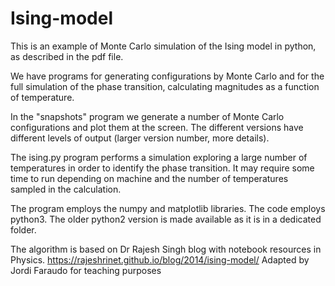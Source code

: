 # Ising-model
This is an example of Monte Carlo simulation of the Ising model in python, as described in the pdf file.

We have programs for generating configurations by Monte Carlo and for the full simulation of the phase transition, calculating magnitudes as a function of temperature.

In the "snapshots" program we generate a number of Monte Carlo configurations and plot them at the screen. The different versions have different levels of output (larger version number, more details). 

The ising.py program performs a simulation exploring a large number of temperatures in order to identify the phase transition.
It may require some time to run depending on machine and the number of temperatures sampled in the calculation.

The program employs the numpy and matplotlib libraries.
The code employs python3. The older python2  version is made available as it is in a dedicated folder.

The algorithm is based on Dr Rajesh Singh blog with notebook resources in Physics. 
https://rajeshrinet.github.io/blog/2014/ising-model/
Adapted by Jordi Faraudo for teaching purposes

